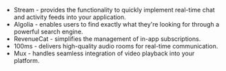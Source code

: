   * Stream - provides the functionality to quickly implement real-time chat and activity feeds into your application.
  * Algolia - enables users to find exactly what they're looking for through a powerful search engine. 
  * RevenueCat - simplifies the management of in-app subscriptions. 
  * 100ms - delivers high-quality audio rooms for real-time communication. 
  * Mux - handles seamless integration of video playback into your platform.
